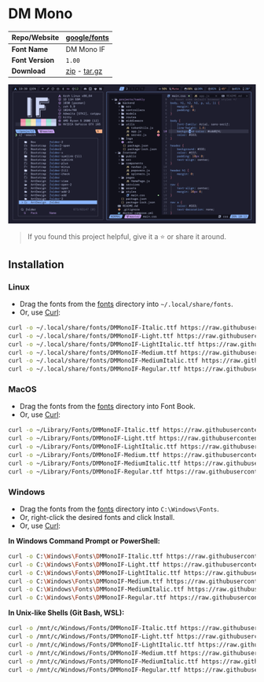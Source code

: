 <!-- SHORTCUT REFERENCE LINKS -->

[zip]: https://github.com/iconicFonts/if/releases/download/v1.1.0/DM_Mono.zip
[tar]: https://github.com/iconicFonts/if/releases/download/v1.1.0/DM_Mono.tar.gz
[url]: https://github.com/google/fonts/tree/main/ofl/dmmono

# DM Mono

| Repo/Website     | [google/fonts][url]        |
| :--------------- | :------------------------- |
| **Font Name**    | DM Mono IF                 |
| **Font Version** | `1.00`                     |
| **Download**     | [zip][zip] - [tar.gz][tar] |

![Font preview](preview.png)

> If you found this project helpful, give it a :star: or share it around.

## Installation

### Linux

- Drag the fonts from the [fonts](fonts) directory into `~/.local/share/fonts`.
- Or, use [Curl](https://github.com/curl/curl):

```sh
curl -o ~/.local/share/fonts/DMMonoIF-Italic.ttf https://raw.githubusercontent.com/iconicFonts/if/main/fonts/patched/DM_Mono/fonts/DMMonoIF-Italic.ttf
curl -o ~/.local/share/fonts/DMMonoIF-Light.ttf https://raw.githubusercontent.com/iconicFonts/if/main/fonts/patched/DM_Mono/fonts/DMMonoIF-Light.ttf
curl -o ~/.local/share/fonts/DMMonoIF-LightItalic.ttf https://raw.githubusercontent.com/iconicFonts/if/main/fonts/patched/DM_Mono/fonts/DMMonoIF-LightItalic.ttf
curl -o ~/.local/share/fonts/DMMonoIF-Medium.ttf https://raw.githubusercontent.com/iconicFonts/if/main/fonts/patched/DM_Mono/fonts/DMMonoIF-Medium.ttf
curl -o ~/.local/share/fonts/DMMonoIF-MediumItalic.ttf https://raw.githubusercontent.com/iconicFonts/if/main/fonts/patched/DM_Mono/fonts/DMMonoIF-MediumItalic.ttf
curl -o ~/.local/share/fonts/DMMonoIF-Regular.ttf https://raw.githubusercontent.com/iconicFonts/if/main/fonts/patched/DM_Mono/fonts/DMMonoIF-Regular.ttf
```

### MacOS

- Drag the fonts from the [fonts](fonts) directory into Font Book.
- Or, use [Curl](https://github.com/curl/curl):

```sh
curl -o ~/Library/Fonts/DMMonoIF-Italic.ttf https://raw.githubusercontent.com/iconicFonts/if/main/fonts/patched/DM_Mono/fonts/DMMonoIF-Italic.ttf
curl -o ~/Library/Fonts/DMMonoIF-Light.ttf https://raw.githubusercontent.com/iconicFonts/if/main/fonts/patched/DM_Mono/fonts/DMMonoIF-Light.ttf
curl -o ~/Library/Fonts/DMMonoIF-LightItalic.ttf https://raw.githubusercontent.com/iconicFonts/if/main/fonts/patched/DM_Mono/fonts/DMMonoIF-LightItalic.ttf
curl -o ~/Library/Fonts/DMMonoIF-Medium.ttf https://raw.githubusercontent.com/iconicFonts/if/main/fonts/patched/DM_Mono/fonts/DMMonoIF-Medium.ttf
curl -o ~/Library/Fonts/DMMonoIF-MediumItalic.ttf https://raw.githubusercontent.com/iconicFonts/if/main/fonts/patched/DM_Mono/fonts/DMMonoIF-MediumItalic.ttf
curl -o ~/Library/Fonts/DMMonoIF-Regular.ttf https://raw.githubusercontent.com/iconicFonts/if/main/fonts/patched/DM_Mono/fonts/DMMonoIF-Regular.ttf
```

### Windows

- Drag the fonts from the [fonts](fonts) directory into `C:\Windows\Fonts`.
- Or, right-click the desired fonts and click Install.
- Or, use [Curl](https://github.com/curl/curl):

**In Windows Command Prompt or PowerShell:**

```sh
curl -o C:\Windows\Fonts\DMMonoIF-Italic.ttf https://raw.githubusercontent.com/iconicFonts/if/main/fonts/patched/DM_Mono/fonts/DMMonoIF-Italic.ttf
curl -o C:\Windows\Fonts\DMMonoIF-Light.ttf https://raw.githubusercontent.com/iconicFonts/if/main/fonts/patched/DM_Mono/fonts/DMMonoIF-Light.ttf
curl -o C:\Windows\Fonts\DMMonoIF-LightItalic.ttf https://raw.githubusercontent.com/iconicFonts/if/main/fonts/patched/DM_Mono/fonts/DMMonoIF-LightItalic.ttf
curl -o C:\Windows\Fonts\DMMonoIF-Medium.ttf https://raw.githubusercontent.com/iconicFonts/if/main/fonts/patched/DM_Mono/fonts/DMMonoIF-Medium.ttf
curl -o C:\Windows\Fonts\DMMonoIF-MediumItalic.ttf https://raw.githubusercontent.com/iconicFonts/if/main/fonts/patched/DM_Mono/fonts/DMMonoIF-MediumItalic.ttf
curl -o C:\Windows\Fonts\DMMonoIF-Regular.ttf https://raw.githubusercontent.com/iconicFonts/if/main/fonts/patched/DM_Mono/fonts/DMMonoIF-Regular.ttf
```

**In Unix-like Shells (Git Bash, WSL):**

```sh
curl -o /mnt/c/Windows/Fonts/DMMonoIF-Italic.ttf https://raw.githubusercontent.com/iconicFonts/if/main/fonts/patched/DM_Mono/fonts/DMMonoIF-Italic.ttf
curl -o /mnt/c/Windows/Fonts/DMMonoIF-Light.ttf https://raw.githubusercontent.com/iconicFonts/if/main/fonts/patched/DM_Mono/fonts/DMMonoIF-Light.ttf
curl -o /mnt/c/Windows/Fonts/DMMonoIF-LightItalic.ttf https://raw.githubusercontent.com/iconicFonts/if/main/fonts/patched/DM_Mono/fonts/DMMonoIF-LightItalic.ttf
curl -o /mnt/c/Windows/Fonts/DMMonoIF-Medium.ttf https://raw.githubusercontent.com/iconicFonts/if/main/fonts/patched/DM_Mono/fonts/DMMonoIF-Medium.ttf
curl -o /mnt/c/Windows/Fonts/DMMonoIF-MediumItalic.ttf https://raw.githubusercontent.com/iconicFonts/if/main/fonts/patched/DM_Mono/fonts/DMMonoIF-MediumItalic.ttf
curl -o /mnt/c/Windows/Fonts/DMMonoIF-Regular.ttf https://raw.githubusercontent.com/iconicFonts/if/main/fonts/patched/DM_Mono/fonts/DMMonoIF-Regular.ttf
```

